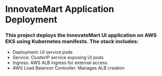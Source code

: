 # InnovateMart Application Deployment

### This project deploys the InnovateMart UI application on AWS EKS using Kubernetes manifests. The stack includes:
- Deployment: UI service pods
- Service: ClusterIP service exposing UI pods
- Ingress: AWS ALB ingress for external access
- AWS Load Balancer Controller: Manages ALB creation
